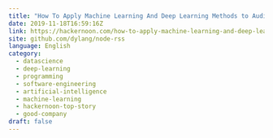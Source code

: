 ```yaml
---
title: "How To Apply Machine Learning And Deep Learning Methods to Audio Analysis"
date: 2019-11-18T16:59:16Z
link: https://hackernoon.com/how-to-apply-machine-learning-and-deep-learning-methods-to-audio-analyis-wt6p32qz?source=rss&utm_medium=RSS&utm_source=news.12bit.vn
site: github.com/dylang/node-rss
language: English
category:
  - datascience
  - deep-learning
  - programming
  - software-engineering
  - artificial-intelligence
  - machine-learning
  - hackernoon-top-story
  - good-company
draft: false
---
```

